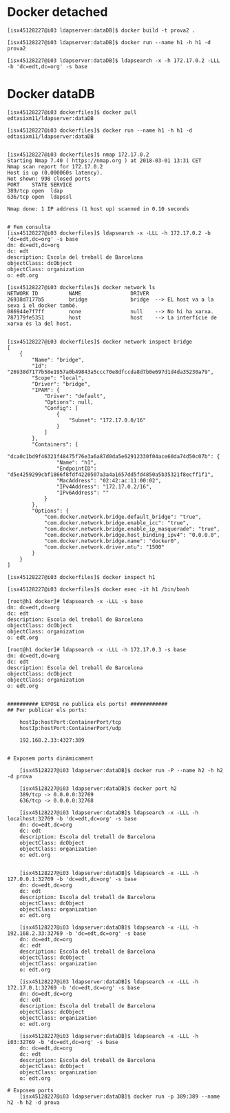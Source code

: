 # Docker detached
	[isx45128227@i03 ldapserver:dataDB]$ docker build -t prova2 .

	[isx45128227@i03 ldapserver:dataDB]$ docker run --name h1 -h h1 -d prova2

	[isx45128227@i03 ldapserver:dataDB]$ ldapsearch -x -h 172.17.0.2 -LLL -b 'dc=edt,dc=org' -s base


# Docker dataDB
	[isx45128227@i03 dockerfiles]$ docker pull edtasixm11/ldapserver:dataDB
	
	[isx45128227@i03 dockerfiles]$ docker run --name h1 -h h1 -d edtasixm11/ldapserver:dataDB


	[isx45128227@i03 dockerfiles]$ nmap 172.17.0.2
	Starting Nmap 7.40 ( https://nmap.org ) at 2018-03-01 13:31 CET
	Nmap scan report for 172.17.0.2
	Host is up (0.000060s latency).
	Not shown: 998 closed ports
	PORT    STATE SERVICE
	389/tcp open  ldap
	636/tcp open  ldapssl

	Nmap done: 1 IP address (1 host up) scanned in 0.10 seconds


	# Fem consulta
	[isx45128227@i03 dockerfiles]$ ldapsearch -x -LLL -h 172.17.0.2 -b 'dc=edt,dc=org' -s base
	dn: dc=edt,dc=org
	dc: edt
	description: Escola del treball de Barcelona
	objectClass: dcObject
	objectClass: organization
	o: edt.org

	[isx45128227@i03 dockerfiles]$ docker network ls
	NETWORK ID          NAME                DRIVER
	26938d7177b5        bridge              bridge  --> EL host va a la seva i el docker també.            
	086944e7f7ff        none                null    --> No hi ha xarxa.            
	787179fe5351        host                host    --> La interfície de xarxa és la del host.


	[isx45128227@i03 dockerfiles]$ docker network inspect bridge 
	[
		{
			"Name": "bridge",
			"Id": "26938d7177b58e1957a0b49843a5ccc70e8dfccda8d7b0e697d1d4da35230a79",
			"Scope": "local",
			"Driver": "bridge",
			"IPAM": {
				"Driver": "default",
				"Options": null,
				"Config": [
					{
						"Subnet": "172.17.0.0/16"
					}
				]
			},
			"Containers": {
				"dca0c1bd9f46321f48475f76e3a6a87d0da5e62912330f04ace60da74d50c07b": {
					"Name": "h1",
					"EndpointID": "d5e4259299cbf1866f8fdf4220507a3a4a1657dd5fd4850a5b35321f8ecff1f1",
					"MacAddress": "02:42:ac:11:00:02",
					"IPv4Address": "172.17.0.2/16",
					"IPv6Address": ""
				}
			},
			"Options": {
				"com.docker.network.bridge.default_bridge": "true",
				"com.docker.network.bridge.enable_icc": "true",
				"com.docker.network.bridge.enable_ip_masquerade": "true",
				"com.docker.network.bridge.host_binding_ipv4": "0.0.0.0",
				"com.docker.network.bridge.name": "docker0",
				"com.docker.network.driver.mtu": "1500"
			}
		}
	]
	
	[isx45128227@i03 dockerfiles]$ docker inspect h1
	
	[isx45128227@i03 dockerfiles]$ docker exec -it h1 /bin/bash
	
	[root@h1 docker]# ldapsearch -x -LLL -s base                                 
	dn: dc=edt,dc=org
	dc: edt
	description: Escola del treball de Barcelona
	objectClass: dcObject
	objectClass: organization
	o: edt.org

	[root@h1 docker]# ldapsearch -x -LLL -h 172.17.0.3 -s base
	dn: dc=edt,dc=org
	dc: edt
	description: Escola del treball de Barcelona
	objectClass: dcObject
	objectClass: organization
	o: edt.org


	########## EXPOSE no publica els ports! ############
	## Per publicar els ports:

		hostIp:hostPort:ContainerPort/tcp
		hostIp:hostPort:ContainerPort/udp

		192.168.2.33:4327:389


	# Exposem ports dinàmicament

		[isx45128227@i03 ldapserver:dataDB]$ docker run -P --name h2 -h h2 -d prova

		[isx45128227@i03 ldapserver:dataDB]$ docker port h2
		389/tcp -> 0.0.0.0:32769
		636/tcp -> 0.0.0.0:32768

		[isx45128227@i03 ldapserver:dataDB]$ ldapsearch -x -LLL -h localhost:32769 -b 'dc=edt,dc=org' -s base
		dn: dc=edt,dc=org
		dc: edt
		description: Escola del treball de Barcelona
		objectClass: dcObject
		objectClass: organization
		o: edt.org


		[isx45128227@i03 ldapserver:dataDB]$ ldapsearch -x -LLL -h 127.0.0.1:32769 -b 'dc=edt,dc=org' -s base
		dn: dc=edt,dc=org
		dc: edt
		description: Escola del treball de Barcelona
		objectClass: dcObject
		objectClass: organization
		o: edt.org

		[isx45128227@i03 ldapserver:dataDB]$ ldapsearch -x -LLL -h 192.168.2.33:32769 -b 'dc=edt,dc=org' -s base
		dn: dc=edt,dc=org
		dc: edt
		description: Escola del treball de Barcelona
		objectClass: dcObject
		objectClass: organization
		o: edt.org

		[isx45128227@i03 ldapserver:dataDB]$ ldapsearch -x -LLL -h 172.17.0.1:32769 -b 'dc=edt,dc=org' -s base
		dn: dc=edt,dc=org
		dc: edt
		description: Escola del treball de Barcelona
		objectClass: dcObject
		objectClass: organization
		o: edt.org
		
		[isx45128227@i03 ldapserver:dataDB]$ ldapsearch -x -LLL -h i03:32769 -b 'dc=edt,dc=org' -s base
		dn: dc=edt,dc=org
		dc: edt
		description: Escola del treball de Barcelona
		objectClass: dcObject
		objectClass: organization
		o: edt.org
		
	# Exposem ports 
		[isx45128227@i03 ldapserver:dataDB]$ docker run -p 389:389 --name h2 -h h2 -d prova
